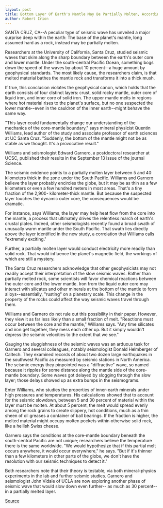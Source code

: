 ```yaml
---
layout: post
title: Bottom Layer Of Earth's Mantle May Be Partially Molten, According To Seismic Evidence
author: Robert Irion
---
```


SANTA CRUZ, CA--A peculiar type of seismic wave has unveiled a  major surprise deep within the earth: The base of the planet's  mantle, long assumed hard as a rock, instead may be partially  molten.

Researchers at the University of California, Santa Cruz,  studied seismic waves that skim along the sharp boundary between  the earth's outer core and lower mantle. Under the south-central  Pacific Ocean, something bogs down the speed of the waves by about  10 percent--a huge amount by geophysical standards. The most  likely cause, the researchers claim, is that melted material bathes  the mantle rock and transforms it into a thick mush.

If true, this conclusion violates the geophysical canon, which  holds that the earth consists of four distinct layers: crust, solid  rocky mantle, outer core of liquid iron, and inner core of solid iron.  The upper mantle melts in regions where hot material rises to the  planet's surface, but no one suspected the lower mantle--even in the  cauldron of the inner earth--might behave the same way.

"This layer could fundamentally change our understanding of  the mechanics of the core-mantle boundary," says mineral physicist  Quentin Williams, lead author of the study and associate professor  of earth sciences at UC Santa Cruz. "Suddenly, the bottom of the  mantle might not be as stable as we thought. It's a provocative  result."

Williams and seismologist Edward Garnero, a postdoctoral  researcher at UCSC, published their results in the September 13  issue of the journal Science.

The seismic evidence points to a partially molten layer  between 5 and 40 kilometers thick in the zone under the South  Pacific. Williams and Garnero believe the layer probably encircles  the globe, but it may be as thin as a few kilometers or even a few  hundred meters in most areas. That's a tiny fraction of the 2,900- kilometer-thick mantle. But because the suspected layer touches the  dynamic outer core, the consequences would be dramatic.

For instance, says Williams, the layer may help heat flow from  the core into the mantle, a process that ultimately drives the  relentless march of earth's crustal plates. Indeed, other  seismologists recently found a broad swath of unusually warm  mantle under the South Pacific. That swath lies directly above the  layer identified in the new study, a correlation that Williams calls  "extremely exciting."

Further, a partially molten layer would conduct electricity  more readily than solid rock. That would influence the planet's  magnetic field, the workings of which are still a mystery.

The Santa Cruz researchers acknowledge that other  geophysicists may not readily accept their interpretation of the  slow seismic waves. Rather than partially melted rock, some  scientists will favor chemical reactions between the outer core and  the lower mantle. Iron from the liquid outer core may interact with  silicates and other minerals at the bottom of the mantle to form  alloys--essentially, "rusting" on a planetary scale. This change in  the property of the rocks could affect the way seismic waves travel  through them.

Williams and Garnero do not rule out this possibility in their  paper. However, they view it as far less likely than a small fraction  of melt. "Reactions must occur between the core and the mantle,"  Williams says. "Any time silicates and iron get together, they mess  each other up. But it simply wouldn't depress the seismic velocities  to the extent that we see."

Gauging the sluggishness of the seismic waves was an arduous  task for Garnero and several colleagues, notably seismologist Donald  Helmberger of Caltech. They examined records of about two dozen  large earthquakes in the southwest Pacific as measured by seismic  stations in North America. The seismic energy they pinpointed was a  "diffractive" wave, so named because it ripples for some distance  along the mantle side of the core-mantle boundary. Some waves got  delayed by slogging through the slow layer; those delays showed up  as extra bumps in the seismograms.

Enter Williams, who studies the properties of inner-earth  minerals under high pressures and temperatures. His calculations  showed that to account for the seismic slowdown, between 5 and 30  percent of material within the layer must be molten. At about 5  percent, the melt would spread evenly among the rock grains to  create slippery, hot conditions, much as a thin sheen of oil greases a  container of ball bearings. If the fraction is higher, the melted  material might occupy molten pockets within otherwise solid rock,  like a hellish Swiss cheese.

Garnero says the conditions at the core-mantle boundary  beneath the south-central Pacific are not unique; researchers  believe the temperature there is the same worldwide. "We would  hypothesize that if this partial melt occurs anywhere, it would  occur everywhere," he says. "But if it's thinner than a few  kilometers in other parts of the globe, we don't have the resolution  with our seismic techniques to detect it."

Both researchers note that their theory is testable, via both  mineral-physics experiments in the lab and further seismic studies.  Garnero and seismologist John Vidale of UCLA are now exploring  another phase of seismic wave that would slow down even further-- as much as 30 percent--in a partially melted layer.

[Source](http://www1.ucsc.edu/news_events/press_releases/archive/96-97/09-96/090696-Bottom_layer_of_ear.html "Permalink to 090696-Bottom_layer_of_ear")
